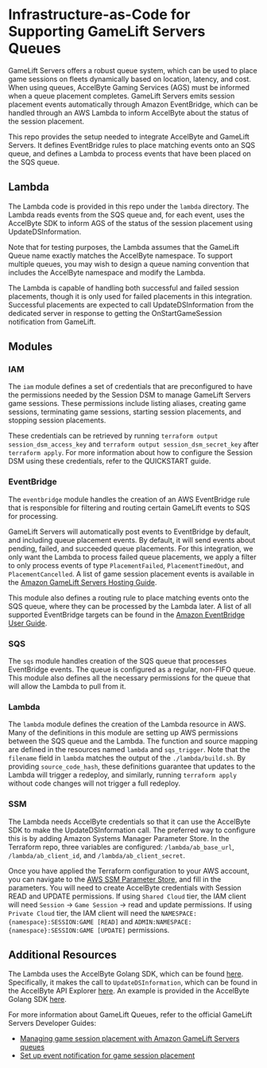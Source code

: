 # Infrastructure-as-Code for Supporting GameLift Servers Queues

GameLift Servers offers a robust queue system, which can be used to place game sessions on fleets dynamically based on location, latency, and cost. When using queues, AccelByte Gaming Services (AGS) must be informed when a queue placement completes. GameLift Servers emits session placement events automatically through Amazon EventBridge, which can be handled through an AWS Lambda to inform AccelByte about the status of the session placement.

This repo provides the setup needed to integrate AccelByte and GameLift Servers. It defines EventBridge rules to place matching events onto an SQS queue, and defines a Lambda to process events that have been placed on the SQS queue.

## Lambda

The Lambda code is provided in this repo under the `lambda` directory. The Lambda reads events from the SQS queue and, for each event, uses the AccelByte SDK to inform AGS of the status of the session placement using UpdateDSInformation.

Note that for testing purposes, the Lambda assumes that the GameLift Queue name exactly matches the AccelByte namespace. To support multiple queues, you may wish to design a queue naming convention that includes the AccelByte namespace and modify the Lambda.

The Lambda is capable of handling both successful and failed session placements, though it is only used for failed placements in this integration. Successful placements are expected to call UpdateDSInformation from the dedicated server in response to getting the OnStartGameSession notification from GameLift.

## Modules

### IAM

The `iam` module defines a set of credentials that are preconfigured to have the permissions needed by the Session DSM to manage GameLift Servers game sessions. These permissions include listing aliases, creating game sessions, terminating game sessions, starting session placements, and stopping session placements.

These credentials can be retrieved by running `terraform output session_dsm_access_key` and `terraform output session_dsm_secret_key` after `terraform apply`. For more information about how to configure the Session DSM using these credentials, refer to the QUICKSTART guide.

### EventBridge

The `eventbridge` module handles the creation of an AWS EventBridge rule that is responsible for filtering and routing certain GameLift events to SQS for processing. 

GameLift Servers will automatically post events to EventBridge by default, and including queue placement events. By default, it will send events about pending, failed, and succeeded queue placements. For this integration, we only want the Lambda to process failed queue placements, we apply a filter to only process events of type `PlacementFailed`, `PlacementTimedOut`, and `PlacementCancelled`. A list of game session placement events is available in the [Amazon GameLift Servers Hosting Guide](https://docs.aws.amazon.com/gamelift/latest/developerguide/queue-events.html).

This module also defines a routing rule to place matching events onto the SQS queue, where they can be processed by the Lambda later. A list of all supported EventBridge targets can be found in the [Amazon EventBridge User Guide](https://docs.aws.amazon.com/eventbridge/latest/userguide/eb-targets.html).


### SQS

The `sqs` module handles creation of the SQS queue that processes EventBridge events. The queue is configured as a regular, non-FIFO queue. This module also defines all the necessary permissions for the queue that will allow the Lambda to pull from it.

### Lambda

The `lambda` module defines the creation of the Lambda resource in AWS. Many of the definitions in this module are setting up AWS permissions between the SQS queue and the Lambda. The function and source mapping are defined in the resources named `lambda` and `sqs_trigger`. Note that the `filename` field in `lambda` matches the output of the `./lambda/build.sh`. By providing `source_code_hash`, these definitions guarantee that updates to the Lambda will trigger a redeploy, and similarly, running `terraform apply` without code changes will not trigger a full redeploy.

### SSM

The Lambda needs AccelByte credentials so that it can use the AccelByte SDK to make the UpdateDSInformation call. The preferred way to configure this is by adding Amazon Systems Manager Parameter Store. In the Terraform repo, three variables are configured: `/lambda/ab_base_url`, `/lambda/ab_client_id`, and `/lambda/ab_client_secret`.

Once you have applied the Terraform configuration to your AWS account, you can navigate to the [AWS SSM Parameter Store](https://us-west-2.console.aws.amazon.com/systems-manager/parameters?region=us-west-2&tab=Table#), and fill in the parameters. You will need to create AccelByte credentials with Session READ and UPDATE permissions. If using `Shared Cloud` tier, the IAM client will need `Session` → `Game Session` → read and update permissions. If using `Private Cloud` tier, the IAM client will need the `NAMESPACE:{namespace}:SESSION:GAME [READ]` and `ADMIN:NAMESPACE:{namespace}:SESSION:GAME [UPDATE]` permissions.

## Additional Resources

The Lambda uses the AccelByte Golang SDK, which can be found [here](https://github.com/AccelByte/accelbyte-go-sdk). Specifically, it makes the call to `UpdateDSInformation`, which can be found in the AccelByte API Explorer [here](https://docs.accelbyte.io/api-explorer/#Session/adminUpdateDSInformation). An example is provided in the AccelByte Golang SDK [here](https://github.com/AccelByte/accelbyte-go-sdk/blob/2abb6fb0bd663b85b687bc8122bb1aab5aa7940e/samples/cli/cmd/session/gameSession/adminUpdateDSInformation.go).

For more information about GameLift Queues, refer to the official GameLift Servers Developer Guides:

- [Managing game session placement with Amazon GameLift Servers queues](https://docs.aws.amazon.com/gamelift/latest/developerguide/queues-intro.html)
- [Set up event notification for game session placement](https://docs.aws.amazon.com/gamelift/latest/developerguide/queue-notification.html)
